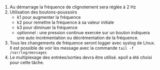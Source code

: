 1. Au démarrage la fréquence de clignotement sera réglée à 2 Hz
2. Utilisation des boutons-poussoirs
    - k1 pour augmenter la fréquence
    - k2 pour remettre la fréquence à sa valeur initiale
    - k3 pour diminuer la fréquence
    - optionnel : une pression continue exercée sur un bouton indiquera une auto incrémentation ou décrémentation de la fréquence.
3. Tous les changements de fréquence seront logger avec syslog de Linux. Il est possible de voir les message avec la commande `tail -f /var/log/messages`
4. Le multiplexage des entrées/sorties devra être utilisé. epoll a été choisi pour cette tâche.